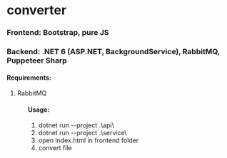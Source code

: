 # converter
<h3>Frontend: Bootstrap, pure JS</h3>
<h3>Backend: .NET 6 (ASP.NET, BackgroundService), RabbitMQ, Puppeteer Sharp</h3>

<h4>Requirements:</h4>
<ol>
<li>RabbitMQ</li>
<ol>

<h4>Usage:</h4>
<ol>
<li>dotnet run --project .\api\</li>
<li>dotnet run --project .\service\</li>
<li>open index.html in frontend folder</li>
<li>convert file</li>
<ol>
